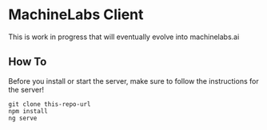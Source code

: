 # MachineLabs Client

This is work in progress that will eventually evolve into machinelabs.ai

## How To

Before you install or start the server, make sure to follow the instructions for the server!

```
git clone this-repo-url
npm install
ng serve
```

